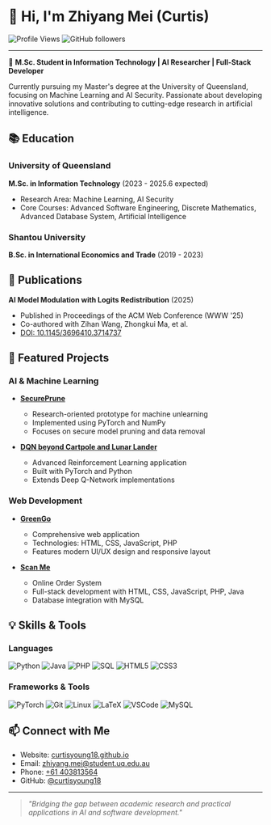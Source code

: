 # 👋 Hi, I'm Zhiyang Mei (Curtis)

![Profile Views](https://komarev.com/ghpvc/?username=curtisyoung18&color=blue)
![GitHub followers](https://img.shields.io/github/followers/curtisyoung18?label=Follow&style=social)

---

🚀 **M.Sc. Student in Information Technology | AI Researcher | Full-Stack Developer**

Currently pursuing my Master's degree at the University of Queensland, focusing on Machine Learning and AI Security. Passionate about developing innovative solutions and contributing to cutting-edge research in artificial intelligence.

## 📚 Education

### University of Queensland
**M.Sc. in Information Technology** (2023 - 2025.6 expected)
- Research Area: Machine Learning, AI Security
- Core Courses: Advanced Software Engineering, Discrete Mathematics, Advanced Database System, Artificial Intelligence

### Shantou University
**B.Sc. in International Economics and Trade** (2019 - 2023)

## 📝 Publications

**AI Model Modulation with Logits Redistribution** (2025)
- Published in Proceedings of the ACM Web Conference (WWW '25)
- Co-authored with Zihan Wang, Zhongkui Ma, et al.
- [DOI: 10.1145/3696410.3714737](https://dl.acm.org/doi/10.1145/3696410.3714737)

## 🌟 Featured Projects

### AI & Machine Learning
- **[SecurePrune](https://github.com/curtisyoung18/SecurePrune)**
  - Research-oriented prototype for machine unlearning
  - Implemented using PyTorch and NumPy
  - Focuses on secure model pruning and data removal

- **[DQN beyond Cartpole and Lunar Lander](https://github.com/curtisyoung18/DQN)**
  - Advanced Reinforcement Learning application
  - Built with PyTorch and Python
  - Extends Deep Q-Network implementations

### Web Development
- **[GreenGo](https://curtisyoung18.github.io/products/GreenGo/Portfolio/portfolio.html)**
  - Comprehensive web application
  - Technologies: HTML, CSS, JavaScript, PHP
  - Features modern UI/UX design and responsive layout

- **[Scan Me](https://github.com/curtisyoung18/ScanMe)**
  - Online Order System
  - Full-stack development with HTML, CSS, JavaScript, PHP, Java
  - Database integration with MySQL

## 💡 Skills & Tools

### Languages
![Python](https://img.shields.io/badge/-Python-3776AB?logo=python&logoColor=white)
![Java](https://img.shields.io/badge/-Java-007396?logo=java&logoColor=white)
![PHP](https://img.shields.io/badge/-PHP-777BB4?logo=php&logoColor=white)
![SQL](https://img.shields.io/badge/-SQL-4479A1?logo=mysql&logoColor=white)
![HTML5](https://img.shields.io/badge/-HTML5-E34F26?logo=html5&logoColor=white)
![CSS3](https://img.shields.io/badge/-CSS3-1572B6?logo=css3&logoColor=white)

### Frameworks & Tools
![PyTorch](https://img.shields.io/badge/-PyTorch-EE4C2C?logo=pytorch&logoColor=white)
![Git](https://img.shields.io/badge/-Git-F05032?logo=git&logoColor=white)
![Linux](https://img.shields.io/badge/-Linux-FCC624?logo=linux&logoColor=white)
![LaTeX](https://img.shields.io/badge/-LaTeX-008080?logo=latex&logoColor=white)
![VSCode](https://img.shields.io/badge/-VSCode-007ACC?logo=visual-studio-code&logoColor=white)
![MySQL](https://img.shields.io/badge/-MySQL-4479A1?logo=mysql&logoColor=white)

## 📫 Connect with Me

- Website: [curtisyoung18.github.io](https://curtisyoung18.github.io)
- Email: [zhiyang.mei@student.uq.edu.au](mailto:zhiyang.mei@student.uq.edu.au)
- Phone: [+61 403813564](tel:+61403813564)
- GitHub: [@curtisyoung18](https://github.com/curtisyoung18)

---

> *"Bridging the gap between academic research and practical applications in AI and software development."*
